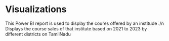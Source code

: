 # Visualizations


This Power BI report is used to display the coures offered by an institude ./n
Displays the course sales of that institute based on 2021 to 2023 by different districts on TamilNadu  
